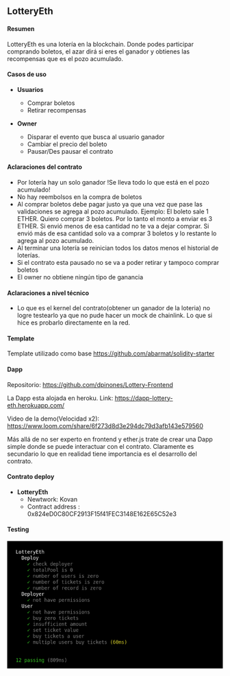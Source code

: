 ## LotteryEth

#### Resumen

LotteryEth es una lotería en la blockchain. Donde podes participar comprando boletos, el azar dirá si eres el ganador y obtienes las recompensas que es el pozo acumulado.

#### Casos de uso

- **Usuarios**

  - Comprar boletos
  - Retirar recompensas

- **Owner**
  - Disparar el evento que busca al usuario ganador
  - Cambiar el precio del boleto
  - Pausar/Des pausar el contrato

#### Aclaraciones del contrato

  * Por lotería hay un solo ganador !Se lleva todo lo que está en el pozo acumulado!
  * No hay reembolsos en la compra de boletos
  * Al comprar boletos debe pagar justo ya que una vez que pase las validaciones se agrega al pozo acumulado.
    Ejemplo: El boleto sale 1 ETHER. Quiero comprar 3 boletos. Por lo tanto el monto a enviar es 3 ETHER.
    Si envió menos de esa cantidad no te va a dejar comprar.
    Si envió más de esa cantidad solo va a comprar 3 boletos y lo restante lo agrega al pozo acumulado.
  * Al terminar una lotería se reinician todos los datos menos el historial de loterías.
  * Si el contrato esta pausado no se va a poder retirar y tampoco comprar boletos
  * El owner no obtiene ningún tipo de ganancia

#### Aclaraciones a nivel técnico
  * Lo que es el kernel del contrato(obtener un ganador de la loteria) no logre testearlo ya que no pude hacer un mock de chainlink.
    Lo que si hice es probarlo directamente en la red.

#### Template

Template utilizado como base https://github.com/abarmat/solidity-starter

#### Dapp

Repositorio: https://github.com/dpinones/Lottery-Frontend

La Dapp esta alojada en heroku. Link: https://dapp-lottery-eth.herokuapp.com/

Video de la demo(Velocidad x2): https://www.loom.com/share/6f273d8d3e294dc79d3afb143e579560

Más allá de no ser experto en frontend y ether.js trate de crear una Dapp simple donde se puede interactuar con el contrato. Claramente es secundario lo que en realidad tiene importancia es el desarrollo del contrato.

#### Contrato deploy

- **LotteryEth**
  - Newtwork: Kovan
  - Contract address : 0x824eD0C80CF2913F15f41FEC3148E162E65C52e3

#### Testing

![Screenshot](screenshot.png)
